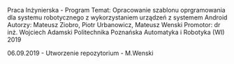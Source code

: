 Praca Inżynierska - Program
Temat: Opracowanie szablonu oprgramowania dla systemu robotycznego z wykorzystaniem urządzeń z systemem Android 
Autorzy: Mateusz Ziobro, Piotr Urbanowicz, Mateusz Wenski 
Promotor: dr inż. Wojciech Adamski 
Politechnika Poznańska 
Automatyka i Robotyka (WI) 
2019

06.09.2019 - Utworzenie repozytorium - M.Wenski

